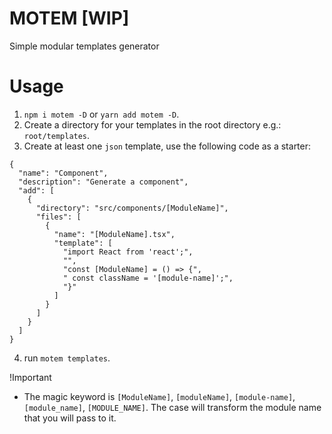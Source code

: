 # MOTEM [WIP]

Simple modular templates generator

# Usage

1. `npm i motem -D` or `yarn add motem -D`.
2. Create a directory for your templates in the root directory e.g.: `root/templates`.
3. Create at least one `json` template, use the following code as a starter:
```
{
  "name": "Component",
  "description": "Generate a component",
  "add": [
    {
      "directory": "src/components/[ModuleName]",
      "files": [
        {
          "name": "[ModuleName].tsx",
          "template": [
            "import React from 'react';",
            "",
            "const [ModuleName] = () => {",
            " const className = '[module-name]';",
            "}"
          ]
        }
      ]
    }
  ]
}

```
4. run `motem templates`.

!Important
- The magic keyword is `[ModuleName]`, `[moduleName]`, `[module-name]`, `[module_name]`, `[MODULE_NAME]`. The case will transform the module name that you will pass to it.